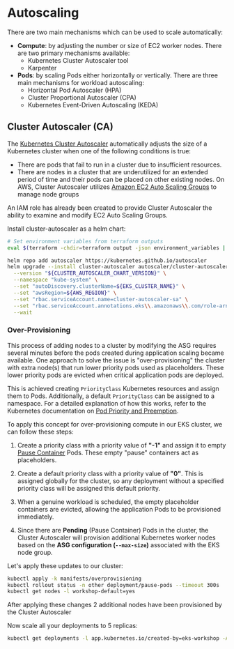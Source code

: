 # Autoscaling
There are two main mechanisms which can be used to scale automatically:
* **Compute**: by adjusting the number or size of EC2 worker nodes. There are two primary mechanisms available:
  * Kubernetes Cluster Autoscaler tool
  * Karpenter
* **Pods**: by scaling Pods either horizontally or vertically. There are three main mechanisms for workload autoscaling:
  * Horizontal Pod Autoscaler (HPA)
  * Cluster Proportional Autoscaler (CPA)
  * Kubernetes Event-Driven Autoscaling (KEDA)

## Cluster Autoscaler (CA)
The [Kubernetes Cluster Autoscaler](https://github.com/kubernetes/autoscaler) automatically adjusts the size of a Kubernetes cluster when one of the following conditions is true:
* There are pods that fail to run in a cluster due to insufficient resources.
* There are nodes in a cluster that are underutilized for an extended period of time and their pods can be placed on other existing nodes.
On AWS, Cluster Autoscaler utilizes [Amazon EC2 Auto Scaling Groups](https://github.com/kubernetes/autoscaler/tree/master/cluster-autoscaler/cloudprovider/aws) to manage node groups

An IAM role has already been created to provide Cluster Autoscaler the ability to examine and modify EC2 Auto Scaling Groups.

Install cluster-autoscaler as a helm chart:
```bash
# Set environment variables from terraform outputs
eval $(terraform -chdir=terraform output -json environment_variables | jq -r 'to_entries | .[] | "export \(.key)=\"\(.value)\""')

helm repo add autoscaler https://kubernetes.github.io/autoscaler
helm upgrade --install cluster-autoscaler autoscaler/cluster-autoscaler \
  --version "${CLUSTER_AUTOSCALER_CHART_VERSION}" \
  --namespace "kube-system" \
  --set "autoDiscovery.clusterName=${EKS_CLUSTER_NAME}" \
  --set "awsRegion=${AWS_REGION}" \
  --set "rbac.serviceAccount.name=cluster-autoscaler-sa" \
  --set "rbac.serviceAccount.annotations.eks\\.amazonaws\\.com/role-arn"="$CLUSTER_AUTOSCALER_ROLE" \
  --wait
```

### Over-Provisioning
This process of adding nodes to a cluster by modifying the ASG requires several minutes before the pods created during application scaling became available. One approach to solve the issue is "over-provisioning" the cluster with extra node(s) that run lower priority pods used as placeholders. These lower priority pods are evicted when critical application pods are deployed.

This is achieved creating `PriorityClass` Kubernetes resources and assign them to Pods. Additionally, a default `PriorityClass` can be assigned to a namespace. For a detailed explanation of how this works, refer to the Kubernetes documentation on [Pod Priority and Preemption](https://kubernetes.io/docs/concepts/scheduling-eviction/Pod-priority-preemption/).

To apply this concept for over-provisioning compute in our EKS cluster, we can follow these steps:

1. Create a priority class with a priority value of **"-1"** and assign it to empty [Pause Container](https://www.ianlewis.org/en/almighty-pause-container) Pods. These empty "pause" containers act as placeholders.

2. Create a default priority class with a priority value of **"0"**. This is assigned globally for the cluster, so any deployment without a specified priority class will be assigned this default priority.

3. When a genuine workload is scheduled, the empty placeholder containers are evicted, allowing the application Pods to be provisioned immediately.

4. Since there are **Pending** (Pause Container) Pods in the cluster, the Cluster Autoscaler will provision additional Kubernetes worker nodes based on the **ASG configuration (`--max-size`)** associated with the EKS node group.

Let's apply these updates to our cluster:
```bash
kubectl apply -k manifests/overprovisioning
kubectl rollout status -n other deployment/pause-pods --timeout 300s
kubectl get nodes -l workshop-default=yes
```
After applying these changes 2 additional nodes have been provisioned by the Cluster Autoscaler

Now scale all your deployments to 5 replicas:
```bash
kubectl get deployments -l app.kubernetes.io/created-by=eks-workshop -A -o custom-columns=NS:.metadata.namespace,NAME:.metadata.name --no-headers | xargs -n2 sh -c 'kubectl scale deployment -n $0 $1 --replicas=5'
```